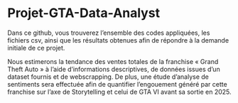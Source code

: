  # Projet-GTA-Data-Analyst
Dans ce github,  vous trouverez l’ensemble des codes appliquées, les fichiers csv,  ainsi que les résultats obtenues afin de répondre à la demande initiale de ce projet.  

Nous estimerons la tendance des ventes totales de la franchise « Grand Theft Auto » à l’aide d’informations descriptives, de données issues d’un dataset fournis et de webscrapping. 
De plus, une étude d’analyse de sentiments sera effectuée afin de quantifier l’engouement généré par cette franchise sur l’axe de Storytelling et celui de GTA VI avant sa sortie en 2025. 
